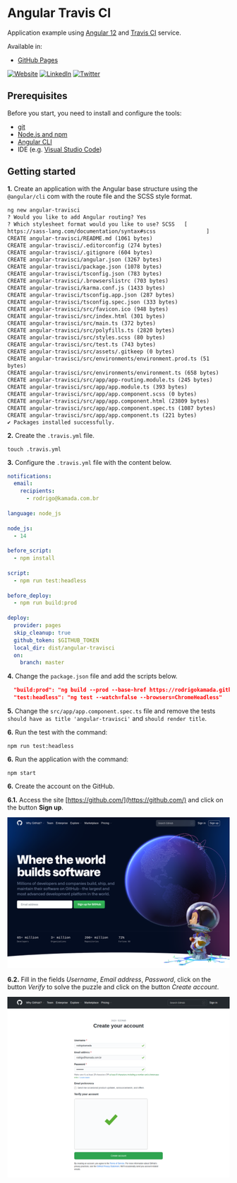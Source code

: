 # Angular Travis CI

Application example using [Angular 12](https://angular.io/) and [Travis CI](https://www.travis-ci.com/) service.

Available in:

* [GitHub Pages](https://rodrigokamada.github.io/angular-travisci/)



[![Website](https://shields.braskam.com/v1/shields?name=website&format=rectangle&size=small)](https://rodrigo.kamada.com.br)
[![LinkedIn](https://shields.braskam.com/v1/shields?name=linkedin&format=rectangle&size=small)](https://www.linkedin.com/in/rodrigokamada)
[![Twitter](https://shields.braskam.com/v1/shields?name=twitter&format=rectangle&size=small&socialAccount=rodrigokamada)](https://twitter.com/rodrigokamada)



## Prerequisites


Before you start, you need to install and configure the tools:

* [git](https://git-scm.com/)
* [Node.js and npm](https://nodejs.org/)
* [Angular CLI](https://angular.io/cli)
* IDE (e.g. [Visual Studio Code](https://code.visualstudio.com/))



## Getting started


**1.** Create an application with the Angular base structure using the `@angular/cli` com with the route file and the SCSS style format.

```shell
ng new angular-travisci
? Would you like to add Angular routing? Yes
? Which stylesheet format would you like to use? SCSS   [ https://sass-lang.com/documentation/syntax#scss                ]
CREATE angular-travisci/README.md (1061 bytes)
CREATE angular-travisci/.editorconfig (274 bytes)
CREATE angular-travisci/.gitignore (604 bytes)
CREATE angular-travisci/angular.json (3267 bytes)
CREATE angular-travisci/package.json (1078 bytes)
CREATE angular-travisci/tsconfig.json (783 bytes)
CREATE angular-travisci/.browserslistrc (703 bytes)
CREATE angular-travisci/karma.conf.js (1433 bytes)
CREATE angular-travisci/tsconfig.app.json (287 bytes)
CREATE angular-travisci/tsconfig.spec.json (333 bytes)
CREATE angular-travisci/src/favicon.ico (948 bytes)
CREATE angular-travisci/src/index.html (301 bytes)
CREATE angular-travisci/src/main.ts (372 bytes)
CREATE angular-travisci/src/polyfills.ts (2820 bytes)
CREATE angular-travisci/src/styles.scss (80 bytes)
CREATE angular-travisci/src/test.ts (743 bytes)
CREATE angular-travisci/src/assets/.gitkeep (0 bytes)
CREATE angular-travisci/src/environments/environment.prod.ts (51 bytes)
CREATE angular-travisci/src/environments/environment.ts (658 bytes)
CREATE angular-travisci/src/app/app-routing.module.ts (245 bytes)
CREATE angular-travisci/src/app/app.module.ts (393 bytes)
CREATE angular-travisci/src/app/app.component.scss (0 bytes)
CREATE angular-travisci/src/app/app.component.html (23809 bytes)
CREATE angular-travisci/src/app/app.component.spec.ts (1087 bytes)
CREATE angular-travisci/src/app/app.component.ts (221 bytes)
✔ Packages installed successfully.
```

**2.** Create the `.travis.yml` file.

```shell
touch .travis.yml
```

**3.** Configure the `.travis.yml` file with the content below.

```yaml
notifications:
  email:
    recipients:
      - rodrigo@kamada.com.br

language: node_js

node_js:
  - 14

before_script:
  - npm install

script:
  - npm run test:headless

before_deploy:
  - npm run build:prod

deploy:
  provider: pages
  skip_cleanup: true
  github_token: $GITHUB_TOKEN
  local_dir: dist/angular-travisci
  on:
    branch: master
```

**4.** Change the `package.json` file and add the scripts below.

```json
  "build:prod": "ng build --prod --base-href https://rodrigokamada.github.io/angular-travisci/",
  "test:headless": "ng test --watch=false --browsers=ChromeHeadless"
```

**5.** Change the `src/app/app.component.spec.ts` file and remove the tests `should have as title 'angular-travisci'` and `should render title`.

**6.** Run the test with the command:

```shell
npm run test:headless
```

**6.** Run the application with the command:

```shell
npm start
```

**6.** Create the account on the GitHub.

**6.1.** Access the site [https://github.com/](https://github.com/) and click on the button **Sign up**.

![GitHub Initial page](docs/images/github-step1.png)

**6.2.** Fill in the fields *Username*, *Email address*, *Password*, click on the button *Verify* to solve the puzzle and click on the button *Create account*.

![GitHub Sign up](docs/images/github-step2.png)





